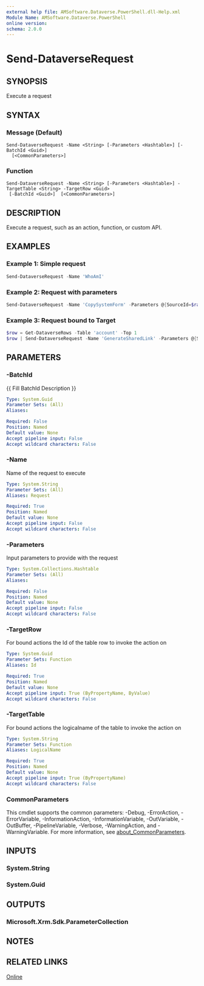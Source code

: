 ```yaml
---
external help file: AMSoftware.Dataverse.PowerShell.dll-Help.xml
Module Name: AMSoftware.Dataverse.PowerShell
online version:
schema: 2.0.0
---
```


# Send-DataverseRequest

## SYNOPSIS
Execute a request

## SYNTAX

### Message (Default)
```
Send-DataverseRequest -Name <String> [-Parameters <Hashtable>] [-BatchId <Guid>]
  [<CommonParameters>]
```

### Function
```
Send-DataverseRequest -Name <String> [-Parameters <Hashtable>] -TargetTable <String> -TargetRow <Guid>
 [-BatchId <Guid>]  [<CommonParameters>]
```

## DESCRIPTION
Execute a request, such as an action, function, or custom API.

## EXAMPLES

### Example 1: Simple request

```powershell
Send-DataverseRequest -Name 'WhoAmI'
```

### Example 2: Request with parameters

```powershell
Send-DataverseRequest -Name 'CopySystemForm' -Parameters @{SourceId=$randomform.Id}
```

### Example 3: Request bound to Target

```powershell
$row = Get-DataverseRows -Table 'account' -Top 1
$row | Send-DataverseRequest -Name 'GenerateSharedLink' -Parameters @{SharedRights=[Microsoft.Crm.Sdk.Messages.AccessRights]::ReadAccess}
```

## PARAMETERS

### -BatchId
{{ Fill BatchId Description }}

```yaml
Type: System.Guid
Parameter Sets: (All)
Aliases:

Required: False
Position: Named
Default value: None
Accept pipeline input: False
Accept wildcard characters: False
```

### -Name
Name of the request to execute

```yaml
Type: System.String
Parameter Sets: (All)
Aliases: Request

Required: True
Position: Named
Default value: None
Accept pipeline input: False
Accept wildcard characters: False
```

### -Parameters
Input parameters to provide with the request

```yaml
Type: System.Collections.Hashtable
Parameter Sets: (All)
Aliases:

Required: False
Position: Named
Default value: None
Accept pipeline input: False
Accept wildcard characters: False
```

### -TargetRow
For bound actions the Id of the table row to invoke the action on

```yaml
Type: System.Guid
Parameter Sets: Function
Aliases: Id

Required: True
Position: Named
Default value: None
Accept pipeline input: True (ByPropertyName, ByValue)
Accept wildcard characters: False
```

### -TargetTable
For bound actions the logicalname of the table to invoke the action on

```yaml
Type: System.String
Parameter Sets: Function
Aliases: LogicalName

Required: True
Position: Named
Default value: None
Accept pipeline input: True (ByPropertyName)
Accept wildcard characters: False
```

### CommonParameters
This cmdlet supports the common parameters: -Debug, -ErrorAction, -ErrorVariable, -InformationAction, -InformationVariable, -OutVariable, -OutBuffer, -PipelineVariable, -Verbose, -WarningAction, and -WarningVariable. For more information, see [about_CommonParameters](http://go.microsoft.com/fwlink/?LinkID=113216).

## INPUTS

### System.String
### System.Guid
## OUTPUTS

### Microsoft.Xrm.Sdk.ParameterCollection
## NOTES

## RELATED LINKS

[Online](https://github.com/AMSoftwareNL/DataversePowershell/blob/main/docs/Send-DataverseRequest.md)
